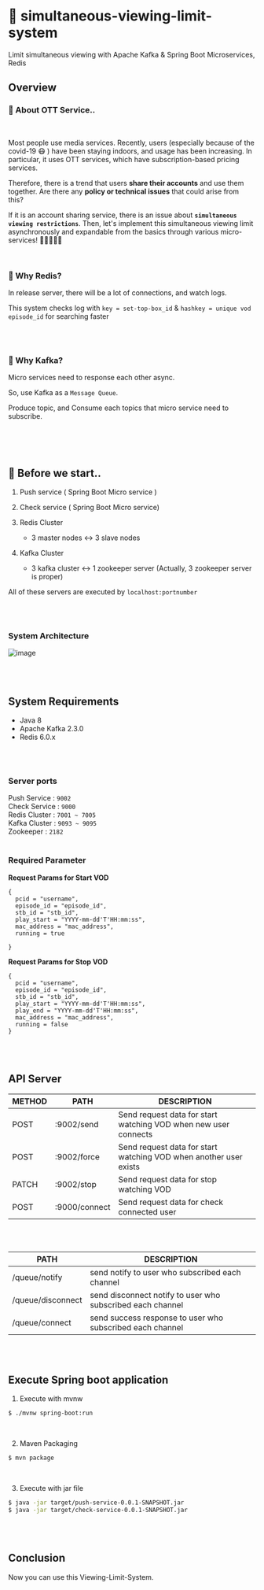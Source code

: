 # 👀 simultaneous-viewing-limit-system
Limit simultaneous viewing with Apache Kafka & Spring Boot Microservices, Redis



## Overview


### 📲 About OTT Service..

</br>

Most people use media services. Recently, users (especially because of the covid-19 😷 ) have been staying indoors, and usage has been increasing. In particular, it uses OTT services, which have subscription-based pricing services.

Therefore, there is a trend that users **share their accounts** and use them together. Are there any **policy or technical issues** that could arise from this?

If it is an account sharing service, there is an issue about **`simultaneous viewing restrictions`**. Then, let's implement this simultaneous viewing limit asynchronously and expandable from the basics through various micro-services! 👩🏻‍💻👨‍💻

</br>

### 📮 Why Redis?

In release server, there will be a lot of connections, and watch logs.

This system checks log with `key = set-top-box_id` & `hashkey = unique vod episode_id` for searching faster

</br>
</br>

### 🧤 Why Kafka?

Micro services need to response each other async.

So, use Kafka as a `Message Queue`.

Produce topic, and Consume each topics that micro service need to subscribe.

</br>
</br>
</br>

## 📝 Before we start..

 1. Push service ( Spring Boot Micro service )

2. Check service ( Spring Boot Micro service)

3. Redis Cluster
   - 3 master nodes ↔  3 slave nodes

4. Kafka Cluster
   - 3 kafka cluster ↔ 1 zookeeper server  (Actually, 3 zookeeper server is proper)

All of these servers are executed by `localhost:portnumber`

</br>
</br>

### System Architecture

![image](https://user-images.githubusercontent.com/46887352/91052403-5ffcbc80-e65c-11ea-9f86-510c228c4e37.png)


</br>
</br>

## System Requirements
+ Java 8
+ Apache Kafka 2.3.0
+ Redis 6.0.x

</br>
</br>

### Server ports

Push Service : `9002`
</br>
Check Service : `9000`
</br>
Redis Cluster : `7001 ~ 7005`
</br>
Kafka Cluster : `9093 ~ 9095`
</br>
Zookeeper : `2182`
</br>
</br>

### Required Parameter

**Request Params for Start VOD**

```
{
  pcid = "username",
  episode_id = "episode_id",
  stb_id = "stb_id",
  play_start = "YYYY-mm-dd'T'HH:mm:ss",
  mac_address = "mac_address",
  running = true
  
}
```

**Request Params for Stop VOD**

```
{
  pcid = "username",
  episode_id = "episode_id",
  stb_id = "stb_id",
  play_start = "YYYY-mm-dd'T'HH:mm:ss",
  play_end = "YYYY-mm-dd'T'HH:mm:ss",
  mac_address = "mac_address",
  running = false
}

```

</br>
</br>

## API Server


| METHOD | PATH   | DESCRIPTION                                                  |
| ------ | ------ | ------------------------------------------------------------ |
| POST   | :9002/send  | Send request data for start watching VOD when new user connects |
| POST   | :9002/force | Send request data for start watching VOD when another user exists |
| PATCH  | :9002/stop  | Send request data for stop watching VOD                      |
| POST  | :9000/connect  | Send request data for check connected user   |

</br>
</br>

| PATH              | DESCRIPTION                                                |
| ----------------- | ---------------------------------------------------------- |
| /queue/notify     | send notify to user who subscribed each channel            |
| /queue/disconnect | send disconnect notify to user who subscribed each channel |
| /queue/connect    | send success response to user who subscribed each channel  |


</br>
</br>

## Execute Spring boot application

1. Execute with mvnw

```bash
$ ./mvnw spring-boot:run
```
</br>

2. Maven Packaging

```bash
$ mvn package
```
</br>

3. Execute with jar file

```bash
$ java -jar target/push-service-0.0.1-SNAPSHOT.jar
$ java -jar target/check-service-0.0.1-SNAPSHOT.jar
```

</br>
</br>

## Conclusion

Now you can use this Viewing-Limit-System.

